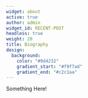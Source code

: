 ```yaml
---
widget: about
active: true
author: admin
widget_id: RECENT-POST
headless: true
weight: 20
title: Biography
design:
  background:
    color: "#9d4232"
    gradient_start: "#f9f7ad"
    gradient_end: "#c2c1aa"
---
```

Something Here!